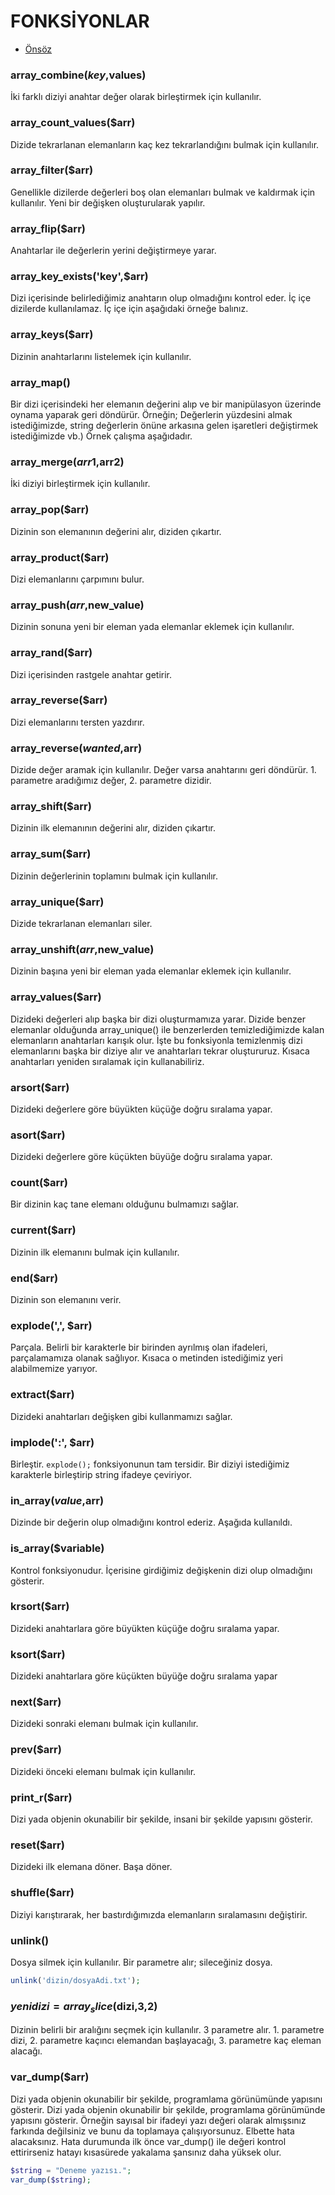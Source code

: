 # FONKSİYONLAR

- [Önsöz](https://github.com/yeniceri1453/Linux)


### array_combine($key,$values)
İki farklı diziyi anahtar değer olarak birleştirmek için kullanılır.

### array_count_values($arr)
Dizide tekrarlanan elemanların kaç kez tekrarlandığını bulmak için kullanılır.

### array_filter($arr)
Genellikle dizilerde değerleri boş olan elemanları bulmak ve kaldırmak için kullanılır. Yeni bir değişken oluşturularak yapılır.

### array_flip($arr)
Anahtarlar ile değerlerin yerini değiştirmeye yarar.

### array_key_exists('key',$arr)
Dizi içerisinde belirlediğimiz anahtarın olup olmadığını kontrol eder. İç içe dizilerde kullanılamaz. İç içe için aşağıdaki örneğe balınız.

### array_keys($arr)
Dizinin anahtarlarını listelemek için kullanılır.

### array_map()
Bir dizi içerisindeki her elemanın değerini alıp ve bir manipülasyon üzerinde oynama yaparak geri döndürür. Örneğin; Değerlerin yüzdesini almak istediğimizde, string değerlerin önüne arkasına gelen işaretleri değiştirmek istediğimizde vb.) Örnek çalışma aşağıdadır.

### array_merge($arr1,$arr2)
İki diziyi birleştirmek için kullanılır.

### array_pop($arr)
Dizinin son elemanının değerini alır, diziden çıkartır.

### array_product($arr)
Dizi elemanlarını  çarpımını bulur.

### array_push($arr,$new_value)
Dizinin sonuna yeni bir eleman yada elemanlar eklemek için kullanılır.

### array_rand($arr)
Dizi içerisinden rastgele anahtar getirir.

### array_reverse($arr)
Dizi elemanlarını tersten yazdırır.

### array_reverse($wanted,$arr)
Dizide değer aramak için kullanılır. Değer varsa anahtarını geri döndürür. 1. parametre aradığımız değer, 2. parametre dizidir.

### array_shift($arr)
Dizinin ilk elemanının değerini alır, diziden çıkartır.

### array_sum($arr)
Dizinin değerlerinin toplamını bulmak için kullanılır.

### array_unique($arr)
Dizide tekrarlanan elemanları siler.

### array_unshift($arr,$new_value)
Dizinin başına yeni bir eleman yada elemanlar eklemek için kullanılır.

### array_values($arr)
Dizideki değerleri alıp başka bir dizi oluşturmamıza yarar. Dizide benzer elemanlar olduğunda array_unique() ile benzerlerden temizlediğimizde kalan elemanların anahtarları karışık olur. İşte bu fonksiyonla temizlenmiş dizi elemanlarını başka bir diziye alır ve anahtarları tekrar oluştururuz. Kısaca anahtarları yeniden sıralamak için kullanabiliriz.

### arsort($arr)
Dizideki değerlere göre büyükten küçüğe doğru sıralama yapar.

### asort($arr)
Dizideki değerlere göre küçükten büyüğe doğru sıralama yapar.

### count($arr)
Bir dizinin kaç tane elemanı olduğunu bulmamızı sağlar.

### current($arr)
Dizinin ilk elemanını bulmak için kullanılır.

### end($arr)
Dizinin son elemanını verir.

### explode(',', $arr)
Parçala. Belirli bir karakterle bir birinden ayrılmış olan ifadeleri, parçalamamıza olanak sağlıyor. Kısaca o metinden istediğimiz yeri alabilmemize yarıyor.

### extract($arr)
Dizideki anahtarları değişken gibi kullanmamızı sağlar.

### implode(':', $arr)
Birleştir. `explode();` fonksiyonunun tam tersidir. Bir diziyi istediğimiz karakterle birleştirip string ifadeye çeviriyor.

### in_array($value,$arr)
Dizinde bir değerin olup olmadığını kontrol ederiz. Aşağıda kullanıldı.

### is_array($variable)
Kontrol fonksiyonudur. İçerisine girdiğimiz değişkenin dizi olup olmadığını gösterir.

### krsort($arr)
Dizideki anahtarlara göre büyükten küçüğe doğru sıralama yapar.

### ksort($arr)
Dizideki anahtarlara göre küçükten büyüğe doğru sıralama yapar

### next($arr)
Dizideki sonraki elemanı bulmak için kullanılır.

### prev($arr)
Dizideki önceki elemanı bulmak için kullanılır.

### print_r($arr)
Dizi yada objenin okunabilir bir şekilde, insani bir şekilde yapısını gösterir.

### reset($arr)
Dizideki ilk elemana döner. Başa döner.

### shuffle($arr)
Diziyi karıştırarak, her bastırdığımızda elemanların sıralamasını değiştirir.

### unlink()
Dosya silmek için kullanılır. Bir parametre alır; sileceğiniz dosya.
```php
unlink('dizin/dosyaAdi.txt');
```
### $yenidizi=array_slice($dizi,3,2)
Dizinin belirli bir aralığını seçmek için kullanılır. 3 parametre alır. 1. parametre dizi, 2. parametre kaçıncı elemandan başlayacağı, 3. parametre kaç eleman alacağı.

### var_dump($arr)
Dizi yada objenin okunabilir bir şekilde, programlama görünümünde yapısını gösterir. Dizi yada objenin okunabilir bir şekilde, programlama görünümünde yapısını gösterir. Örneğin sayısal bir ifadeyi yazı değeri olarak almışsınız farkında değilsiniz ve bunu da toplamaya çalışıyorsunuz. Elbette hata alacaksınız. Hata durumunda ilk önce var_dump() ile değeri kontrol ettirirseniz hatayı kısasürede yakalama şansınız daha yüksek olur.

```php
$string = "Deneme yazısı.";
var_dump($string);
```

